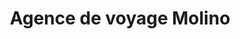---
title: "Agence de voyage Molino"
url: /montreal/agence-de-voyage-molino/
shop: travel agency
---